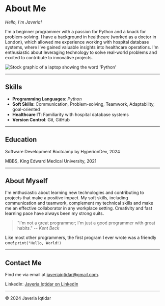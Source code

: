 # About Me

*Hello, I'm Javeria!*

I'm a beginner programmer with a passion for Python and a knack for problem-solving. I have a background in healthcare (worked as a doctor in London), which allowed me experience working with hospital database systems, where I've gained valuable insights into healthcare operations. I'm enthusiastic about leveraging technology to solve real-world problems and excited to contribute to innovative projects. 

![Stock graphic of a laptop showing the word 'Python'](https://media.istockphoto.com/id/1218905862/vector/laptop-with-a-code-computer-language-python.jpg?s=612x612&w=0&k=20&c=UWjdcu84QE6rer9qygrY1aegBFCvkVBAUeqq9Qz2gl8=)

---

## Skills

- **Programming Languages**: _Python_
- **Soft Skills**: Communication, Problem-solving, Teamwork, Adaptability, goal-oriented
- **Healthcare IT**: Familiarity with hospital database systems
- **Version Control**: Git, GitHub
  
---

## Education

Software Development Bootcamp by HyperionDev, 2024

MBBS, King Edward Medical University, 2021

---

## About Myself

I'm enthusiastic about learning new technologies and contributing to projects that make a positive impact. My soft skills, including communication and teamwork, complement my technical skills and make me an effective collaborator in any workplace setting. Creativity and fast learning pace have always been my strong suits.  

> "I'm not a great programmer; I'm just a good programmer with great habits." _-- Kent Beck_

Like most other programmers, the first program I ever wrote was a friendly one!
`print("Hello, World!)`

---


## Contact Me

Find me via email at [javeriaiqtidar@gmail.com](mailto:javeriaiqtidar@gmail.com). 

LinkedIn: [Javeria Iqtidar on LinkedIn](https://www.linkedin.com/in/javeria-iqtidar-3a9631187/)

---

&copy; 2024 Javeria Iqtidar
